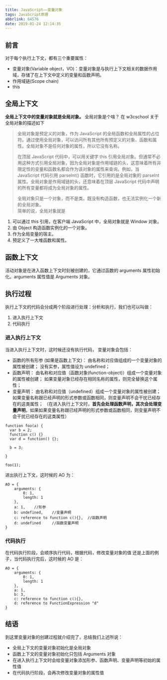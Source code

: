 ```yaml
---
title: JavaScript——变量对象
tags: JavaScript原理
abbrlink: 64576
date: 2019-01-24 12:14:35
---
```


## 前言

对于每个执行上下文，都有三个重要属性：

- 变量对象(Variable object，VO)：变量对象是与执行上下文相关的数据作用域，存储了在上下文中定义的变量和函数声明。
- 作用域链(Scope chain)
- this
  <!-- more -->

## 全局上下文

**全局上下文中的变量对象就是全局对象。**
全局对象是个啥？
在 w3cschool 关于全局对象的描述如下

> 全局对象是预定义的对象，作为 JavaScript 的全局函数和全局属性的占位符。通过使用全局对象，可以访问所有其他所有预定义的对象、函数和属性。全局对象不是任何对象的属性，所以它没有名称。
>
> 在顶层 JavaScript 代码中，可以用关键字 this 引用全局对象。但通常不必用这种方式引用全局对象，因为全局对象是作用域链的头，这意味着所有非限定性的变量和函数名都会作为该对象的属性来查询。例如，当 JavaScript 代码引用 parseInt() 函数时，它引用的是全局对象的 parseInt 属性。全局对象是作用域链的头，还意味着在顶层 JavaScript 代码中声明的所有变量都将成为全局对象的属性。
>
> 全局对象只是一个对象，而不是类。既没有构造函数，也无法实例化一个新的全局对象。  
> 简单的说，全局对象就是

1. 可以通过 this 引用，在客户端 JavaScript 中，全局对象就是 Window 对象。
2. 由 Object 构造函数实例化的一个对象。
3. 作为全局变量的宿主。
4. 预定义了一大堆函数和属性。

## 函数上下文

活动对象是在进入函数上下文时刻被创建的，它通过函数的 arguments 属性初始化。arguments 属性值是 Arguments 对象。

## 执行过程

执行上下文的代码会分成两个阶段进行处理：分析和执行，我们也可以叫做：

1. 进入执行上下文
2. 代码执行

### 进入执行上下文

当进入执行上下文时，这时候还没有执行代码，
变量对象会包括：

- 函数的所有形参 (如果是函数上下文)：
  由名称和对应值组成的一个变量对象的属性被创建；
  没有实参，属性值设为 undefined；
- 函数声明：
  由名称和对应值（函数对象(function-object)）组成一个变量对象的属性被创建；
  如果变量对象已经存在相同名称的属性，则完全替换这个属性；
- 变量声明：
  由名称和对应值（undefined）组成一个变量对象的属性被创建；
  如果变量名称跟已经声明的形式参数或函数相同，则变量声明不会干扰已经存在的这类属性；
  （在进入执行上下文时，**首先会处理函数声明，其次会处理变量声明**，如果如果变量名称跟已经声明的形式参数或函数相同，则变量声明不会干扰已经存在的这类属性）

```
function foo(a) {
  var b = 2;
  function c() {}
  var d = function() {};

  b = 3;

}

foo(1);
```

进出执行上下文，这时候的 AO 为：

```
AO = {
    arguments: {
        0: 1,
        length: 1
    },
    a: 1,    //形参
    b: undefined,    //变量声明
    c: reference to function c(){},  //函数声明
    d: undefined     //函数变量声明
}
```

### 代码执行

在代码执行阶段，会顺序执行代码，根据代码，修改变量对象的值
还是上面的例子，当代码执行完后，这时候的 AO 是：

```
AO = {
    arguments: {
        0: 1,
        length: 1
    },
    a: 1,
    b: 3,
    c: reference to function c(){},
    d: reference to FunctionExpression "d"
}
```

## 结语

到这里变量对象的创建过程就介绍完了，总结我们上述所说：

- 全局上下文的变量对象初始化是全局对象
- 函数上下文的变量对象初始化只包括 Arguments 对象
- 在进入执行上下文时会给变量对象添加形参、函数声明、变量声明等初始的属性值
- 在代码执行阶段，会再次修改变量对象的属性值
